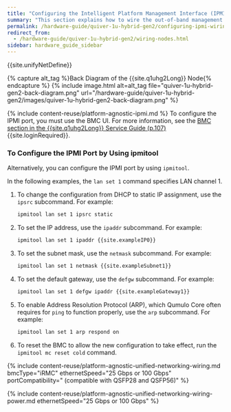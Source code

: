 ```yaml
---
title: "Configuring the Intelligent Platform Management Interface (IPMI) and Wiring Your Quiver 1U Hybrid Gen2 Nodes"
summary: "This section explains how to wire the out-of-band management (IPMI) port, 25 Gbps or 100 Gbps ports, and power on Quiver 1UH Gen2 nodes."
permalink: /hardware-guide/quiver-1u-hybrid-gen2/configuring-ipmi-wiring-nodes.html
redirect_from:
  - /hardware-guide/quiver-1u-hybrid-gen2/wiring-nodes.html
sidebar: hardware_guide_sidebar
---
```


{{site.unifyNetDefine}}

{% capture alt_tag %}Back Diagram of the {{site.q1uhg2Long}} Node{% endcapture %}
{% include image.html alt=alt_tag file="quiver-1u-hybrid-gen2-back-diagram.png" url="/hardware-guide/quiver-1u-hybrid-gen2/images/quiver-1u-hybrid-gen2-back-diagram.png" %}

{% include content-reuse/platform-agnostic-ipmi.md %}
To configure the IPMI port, you must use the BMC UI. For more information, see the [BMC section in the {{site.q1uhg2Long}} Service Guide (p.107)](https://care.qumulo.com/hc/en-us/articles/19236348044947-Quiver-1U-Hybrid-Gen2-Service-Guide) {{site.loginRequired}}.

### To Configure the IPMI Port by Using ipmitool
Alternatively, you can configure the IPMI port by using `ipmitool`.

In the following examples, the `lan set 1` command specifies LAN channel 1.

1. To change the configuration from DHCP to static IP assignment, use the `ipsrc` subcommand. For example:

   ```bash
   ipmitool lan set 1 ipsrc static
   ```

1. To set the IP address, use the `ipaddr` subcommand. For example:

   ```bash
   ipmitool lan set 1 ipaddr {{site.exampleIP0}}
   ```

1. To set the subnet mask, use the `netmask` subcommand. For example:

   ```bash
   ipmitool lan set 1 netmask {{site.exampleSubnet1}}
   ```

1. To set the default gateway, use the `defgw` subcommand. For example:

   ```bash
   ipmitool lan set 1 defgw ipaddr {{site.exampleGateway1}}
   ````

1. To enable Address Resolution Protocol (ARP), which Qumulo Core often requires for `ping` to function properly, use the `arp` subcommand. For example:

   ```bash
   ipmitool lan set 1 arp respond on
   ```

1. To reset the BMC to allow the new configuration to take effect, run the `ipmitool mc reset cold` command.

{% include content-reuse/platform-agnostic-unified-networking-wiring.md bmcType="iRMC" ethernetSpeed="25 Gbps or 100 Gbps" portCompatibility=" (compatible with QSFP28 and QSFP56)" %}

{% include content-reuse/platform-agnostic-unified-networking-wiring-power.md ethernetSpeed="25 Gbps or 100 Gbps" %}
